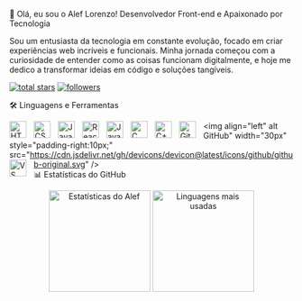 👋 Olá, eu sou o Alef Lorenzo!
Desenvolvedor Front-end e Apaixonado por Tecnologia

Sou um entusiasta da tecnologia em constante evolução, focado em criar experiências web incríveis e funcionais. Minha jornada começou com a curiosidade de entender como as coisas funcionam digitalmente, e hoje me dedico a transformar ideias em código e soluções tangíveis.

<p align="left"> <a href="https://github.com/seuusername?tab=repositories&sort=stargazers"> <img alt="total stars" title="Total de estrelas no GitHub" src="https://custom-icon-badges.demolab.com/github/stars/AlefLorenzo?color=55960c&style=for-the-badge&labelColor=488207&logo=star"/></a> <a href="https://github.com/AlefLorenzo?tab=followers"> <img alt="followers" title="Me siga no GitHub" src="https://custom-icon-badges.demolab.com/github/followers/AlefLorenzo?color=236ad3&labelColor=1155ba&style=for-the-badge&logo=person-add&logoColor=white"/></a> </p>
🛠️ Linguagens e Ferramentas

<img align="left" alt="HTML" width="30px" style="padding-right:10px;" src="https://cdn.jsdelivr.net/gh/devicons/devicon@latest/icons/html5/html5-original.svg" /> <img align="left" alt="CSS" width="30px" style="padding-right:10px;" src="https://cdn.jsdelivr.net/gh/devicons/devicon@latest/icons/css3/css3-original.svg" /> <img align="left" alt="JavaScript" width="30px" style="padding-right:10px;" src="https://cdn.jsdelivr.net/gh/devicons/devicon@latest/icons/javascript/javascript-original.svg" /> <img align="left" alt="React" width="30px" style="padding-right:10px;" src="https://cdn.jsdelivr.net/gh/devicons/devicon@latest/icons/react/react-original.svg" /> <img align="left" alt="Java" width="30px" style="padding-right:10px;" src="https://cdn.jsdelivr.net/gh/devicons/devicon@latest/icons/java/java-original.svg" /> <img align="left" alt="C" width="30px" style="padding-right:10px;" src="https://cdn.jsdelivr.net/gh/devicons/devicon@latest/icons/c/c-original.svg" /> <img align="left" alt="C++" width="30px" style="padding-right:10px;" src="https://cdn.jsdelivr.net/gh/devicons/devicon@latest/icons/cplusplus/cplusplus-original.svg" /> <img align="left" alt="Git" width="30px" style="padding-right:10px;" src="https://cdn.jsdelivr.net/gh/devicons/devicon@latest/icons/git/git-original.svg" /> <img align="left" alt GitHub" width="30px" style="padding-right:10px;" src="https://cdn.jsdelivr.net/gh/devicons/devicon@latest/icons/github/github-original.svg" /> <img align="left" alt="VS Code" width="30px" style="padding-right:10px;" src="https://cdn.jsdelivr.net/gh/devicons/devicon@latest/icons/vscode/vscode-original.svg" /> <br />
📊 Estatísticas do GitHub
<p align="center"> <img alt="Estatísticas do Alef" height="180em" src="https://github-readme-stats.vercel.app/api?username=AlefLorenzo&show_icons=true&theme=tokyonight&include_all_commits=true&locale=pt-br" /> <img alt="Linguagens mais usadas" height="180em" src="https://github-readme-stats.vercel.app/api/top-langs/?username=AlefLorenzo&theme=tokyonight&layout=compact&langs_count=8&locale=pt-br&hide=procfile" /> </p>
